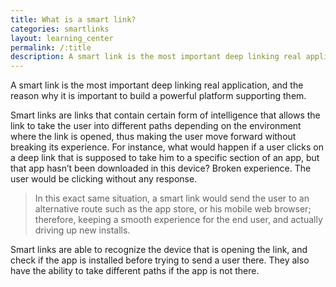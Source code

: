 ```yaml
---
title: What is a smart link?
categories: smartlinks
layout: learning_center
permalink: /:title
description: A smart link is the most important deep linking real application, and the reason why it is important to build a powerful platform supporting them.
---
```


A smart link is the most important deep linking real application, and the reason why it is important to build a powerful platform supporting them.

Smart links are links that contain certain form of intelligence that allows the link to take the user into different paths depending on the environment where the link is opened, thus making the user move forward without breaking its experience. For instance, what would happen if a user clicks on a deep link that is supposed to take him to a specific section of an app, but that app hasn’t been downloaded in this device? Broken experience. The user would be clicking without any response.

> In this exact same situation, a smart link would send the user to an alternative route such as the app store, or his mobile web browser; therefore, keeping a smooth experience for the end user, and actually driving up new installs.

Smart links are able to recognize the device that is opening the link, and check if the app is installed before trying to send a user there. They also have the ability to take different paths if the app is not there.



